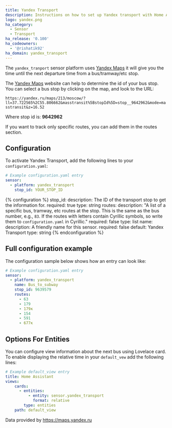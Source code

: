 ```yaml
---
title: Yandex Transport
description: Instructions on how to set up Yandex transport with Home Assistant.
logo: yandex.png
ha_category:
  - Sensor
  - Transport
ha_release: '0.100'
ha_codeowners:
  - '@rishatik92'
ha_domain: yandex_transport
---
```


The `yandex_tranport` sensor platform uses [Yandex Maps](https://maps.yandex.ru/) it will give you the time until the next departure time from a bus/tramway/etc stop.

The [Yandex Maps](https://maps.yandex.ru/) website can help to determine the id of your bus stop. You can select a bus stop by clicking on the map, and look to the URL:

`https://yandex.ru/maps/213/moscow/?ll=37.722565%2C55.806662&masstransit%5BstopId%5D=stop__9642962&mode=masstransit&z=16.52`

Where stop id is: **9642962**

If you want to track only specific routes, you can add them in the routes section.

## Configuration

To activate Yandex Transport, add the following lines to your `configuration.yaml`:

```yaml
# Example configuration.yaml entry
sensor:
  - platform: yandex_transport
    stop_id: YOUR_STOP_ID
```

{% configuration %}
stop_id:
  description: The ID of the transport stop to get the information for.
  required: true
  type: string
routes:
  description: "A list of a specific bus, tramway, etc routes at the stop. This is the same as the bus number, e.g., `83`. If the routes with letters contain Cyrillic symbols, so write them to `configuration.yaml` in Cyrillic."
  required: false
  type: list
name:
  description: A friendly name for this sensor.
  required: false
  default: Yandex Transport
  type: string
{% endconfiguration %}

## Full configuration example

The configuration sample below shows how an entry can look like:

```yaml
# Example configuration.yaml entry
sensor:
  - platform: yandex_transport
    name: Bus_to_subway
    stop_id: 9639579
    routes:
      - 63
      - 179
      - 179к
      - 154
      - 591
      - 677к
```

## Options For Entities

You can configure view information about the next bus using Lovelace card.
To enable displaying the relative time in your `default_vew` add the following lines:

```yaml
# Example default_view entry
title: Home Assistant
views:
    cards:
      - entities:
          - entity: sensor.yandex_transport
            format: relative
        type: entities
    path: default_view
```

Data provided by https://maps.yandex.ru
